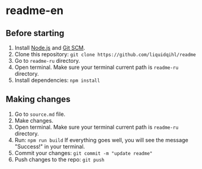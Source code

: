 # readme-en

## Before starting

1. Install [Node.js](https://nodejs.org/en/) and [Git SCM](https://git-scm.com/).
2. Clone this repository:
   `git clone https://github.com/liquidqihl/readme`
3. Go to `readme-ru` directory.
4. Open terminal. Make sure your terminal current path is `readme-ru` directory.
5. Install dependencies:
   `npm install`

## Making changes

1. Go to `source.md` file.
2. Make changes.
3. Open terminal. Make sure your terminal current path is `readme-ru` directory.
4. Run:
   `npm run build`
   If everything goes well, you will see the message "Success!" in your terminal.
5. Commit your changes:
   `git commit -m "update readme"`
6. Push changes to the repo:
   `git push`
